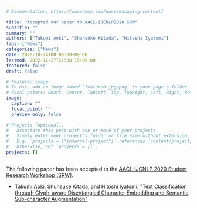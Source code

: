 ```yaml
---
# Documentation: https://wowchemy.com/docs/managing-content/

title: "Accepted our paper to AACL-IJCNLP2020 SRW"
subtitle: ""
summary: ""
authors: ["Takumi Aoki", "Shunsuke Kitada", "Hitoshi Iyatomi"]
tags: ["News"]
categories: ["News"]
date: 2020-10-24T00:00:00+09:00
lastmod: 2022-12-27T22:08:15+09:00
featured: false
draft: false

# Featured image
# To use, add an image named `featured.jpg/png` to your page's folder.
# Focal points: Smart, Center, TopLeft, Top, TopRight, Left, Right, BottomLeft, Bottom, BottomRight.
image:
  caption: ""
  focal_point: ""
  preview_only: false

# Projects (optional).
#   Associate this post with one or more of your projects.
#   Simply enter your project's folder or file name without extension.
#   E.g. `projects = ["internal-project"]` references `content/project/deep-learning/index.md`.
#   Otherwise, set `projects = []`.
projects: []
---
```


The following paper has been accepted to the [AACL-IJCNLP 2020 Student Research Workshop (SRW)](https://aacl2020-srw.github.io/).

- Takumi Aoki, Shunsuke Kitada, and Hitoshi Iyatomi. ["Text Classification through Glyph-aware Disentangled Character Embedding and Semantic Sub-character Augmentation"](/publication/aoki2020text)
